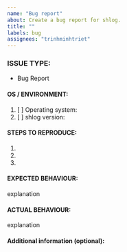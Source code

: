 ```yaml
---
name: "Bug report"
about: Create a bug report for shlog.
title: ""
labels: bug
assignees: "trinhminhtriet"
---
```


<!---
1. Verify first that your issue/request is not already reported on GitHub.

2. PLEASE FILL OUT ALL REQUIRED INFORMATION BELOW! Otherwise it might take more time to properly handle this bug report.
-->

### ISSUE TYPE:

- Bug Report

#### OS / ENVIRONMENT:

1. [ ] Operating system:
2. [ ] shlog version:

#### STEPS TO REPRODUCE:

1.
2.
3.

#### EXPECTED BEHAVIOUR:

explanation

#### ACTUAL BEHAVIOUR:

explanation

#### Additional information (optional):
